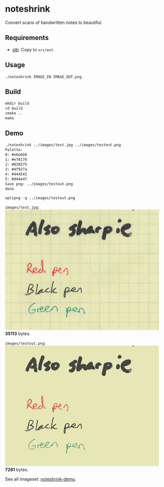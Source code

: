 # noteshrink

Convert scans of handwritten notes to beautiful.

## Requirements

 - [stb](https://github.com/nothings/stb). Copy to `src/ext`.

## Usage

```shell
./noteshrink IMAGE_IN IMAGE_OUT.png
```

## Build

```shell
mkdir build
cd build
cmake ..
make
```

## Demo

```shell
./noteshrink ../images/test.jpg ../images/testout.png
Palette:
0: #e6e6b6
1: #e78178
2: #838575
3: #4f927a
4: #444541
5: #d44e4f
Save png: ../images/testout.png
done
```
```shell
optipng -q ../images/testout.png
```

`images/test.jpg`:  
![test](images/test.jpg)
**35113** bytes.

`images/testout.png`:  
![testout](images/testout.png)
**7281** bytes.

See all imageset: [noteshrink-demo](https://github.com/ImageProcessing-ElectronicPublications/noteshrink-demo).
